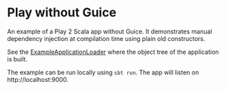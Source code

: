 # Play without Guice

An example of a Play 2 Scala app without Guice. It demonstrates manual dependency injection at compilation time using plain old constructors.

See the [ExampleApplicationLoader](app/application/ExampleApplicationLoader.scala) where the object tree of the application is built.

The example can be run locally using `sbt run`. The app will listen on http://localhost:9000.